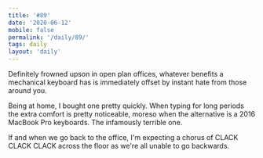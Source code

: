 ```yaml
---
title: '#89'
date: '2020-06-12'
mobile: false
permalink: '/daily/89/'
tags: daily
layout: 'daily'
---
```


Definitely frowned upson in open plan offices, whatever benefits a mechanical keyboard has is immediately offset by instant hate from those around you.

Being at home, I bought one pretty quickly. When typing for long periods the extra comfort is pretty noticeable, moreso when the alternative is a 2016 MacBook Pro keyboards. The infamously terrible one.

If and when we go back to the office, I'm expecting a chorus of CLACK CLACK CLACK across the floor as we're all unable to go backwards.
